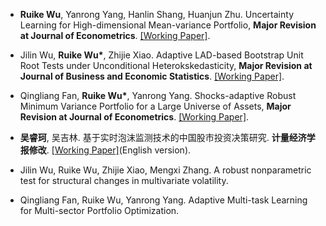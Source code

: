 - <strong>Ruike Wu</strong>, Yanrong Yang, Hanlin Shang, Huanjun Zhu. Uncertainty Learning for High-dimensional Mean-variance Portfolio, <strong>Major Revision at Journal of Econometrics</strong>. [[Working Paper]](https://arxiv.org/abs/2405.16989).                                          

- Jilin Wu, <strong>Ruike Wu*</strong>, Zhijie Xiao. Adaptive LAD-based Bootstrap Unit Root Tests under Unconditional Heterokskedasticity, <strong>Major Revision at Journal of Business and Economic Statistics</strong>. [[Working Paper]](https://arxiv.org/abs/2410.13170).

- Qingliang Fan, <strong>Ruike Wu*</strong>, Yanrong Yang. Shocks-adaptive Robust Minimum Variance Portfolio for a Large Universe of Assets, <strong>Major Revision at Journal of Econometrics</strong>. [[Working Paper]](https://arxiv.org/abs/2410.01826).

- <strong>吴睿珂</strong>, 吴吉林. 基于实时泡沫监测技术的中国股市投资决策研究. <strong>计量经济学报修改</strong>. [[Working Paper]](https://www.bing.com/search?q=Riding%20bubble%20Ruike%20WU&qs=n&form=QBRE&sp=-1&ghc=1&lq=0&pq=riding%20bubble%20ruike%20w&sc=10-21&sk=&cvid=ABA136F44098489BB8607B027B241AB6)(English version).

- Jilin Wu, Ruike Wu, Zhijie Xiao, Mengxi Zhang. A robust nonparametric test for structural changes in multivariate volatility.

- Qingliang Fan, Ruike Wu, Yanrong Yang. Adaptive Multi-task Learning for Multi-sector Portfolio Optimization.

